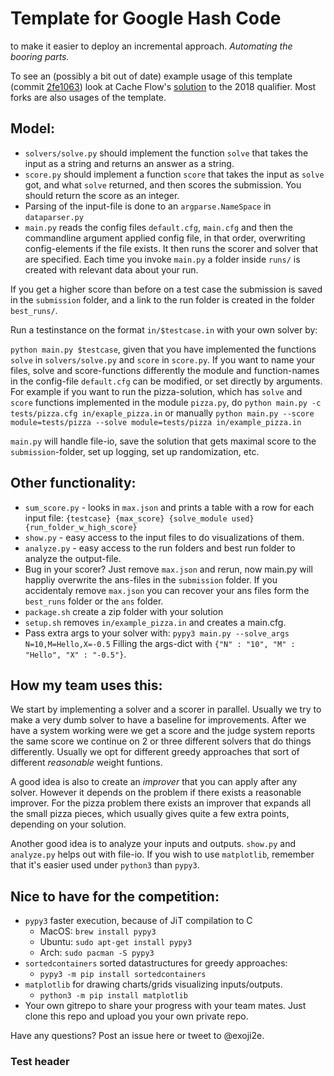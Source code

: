 # Template for Google Hash Code
to make it easier to deploy an incremental approach. _Automating the booring parts._

To see an (possibly a bit out of date) example usage of this template 
(commit [2fe1063](https://github.com/exoji2e/hashcode-template/commit/2fe106309cec654289c73a217df904a509264b59))
look at Cache Flow's [solution](https://github.com/exoji2e/hashcode2018-qualification)
to the 2018 qualifier. Most forks are also usages of the template.

## Model:
- `solvers/solve.py` should implement the function `solve` that takes the input as a string and returns an answer as a string.
- `score.py` should implement a function `score` that takes the input as `solve` got, and what `solve` returned, and then scores the submission. You should return the score as an integer.
- Parsing of the input-file is done to an `argparse.NameSpace` in `dataparser.py` 
- `main.py` reads the config files `default.cfg`, `main.cfg` and then the commandline argument applied config file, in that order, overwriting config-elements if the file exists. It then runs the scorer and solver that are specified. Each time you invoke `main.py` a folder inside `runs/` is created with relevant data about your run.


 If you get a higher score than before on a test case the submission is saved in the `submission` folder, and a link to the run folder is created in the folder `best_runs/`.

Run a testinstance on the format `in/$testcase.in` with your own solver by:

`python main.py $testcase`, given that you have implemented the functions `solve` in `solvers/solve.py` and `score` in `score.py`. If you want to name your files, solve and score-functions differently the module and function-names in the config-file `default.cfg` can be modified, or set directly by arguments. For example if you want to run the pizza-solution, which has `solve` and `score` functions implemented in the module `pizza.py`, do `python main.py -c tests/pizza.cfg in/exaple_pizza.in` or manually `python main.py --score module=tests/pizza --solve module=tests/pizza in/example_pizza.in`

`main.py` will handle file-io, save the solution that gets maximal score to the `submission`-folder, set up logging, set up randomization, etc.

## Other functionality:
- `sum_score.py` - looks in `max.json` and prints a table with a row for each input file: `{testcase} {max_score} {solve_module used} {run_folder_w_high_score}`
- `show.py` - easy access to the input files to do visualizations of them.
- `analyze.py` - easy access to the run folders and best run folder to analyze the output-file.
- Bug in your scorer? Just remove `max.json` and rerun, now main.py will happliy overwrite the ans-files in the `submission` folder. If you accidentaly remove `max.json` you can recover your ans files form the `best_runs` folder or the `ans` folder.
- `package.sh` create a zip folder with your solution
- `setup.sh` removes `in/example_pizza.in` and creates a main.cfg.
- Pass extra args to your solver with: `pypy3 main.py --solve_args N=10,M=Hello,X=-0.5` Filling the args-dict with `{"N" : "10", "M" : "Hello", "X" : "-0.5"}`.


## How my team uses this:
We start by implementing a solver and a scorer in parallel. Usually we try to make a very dumb solver to have a baseline for improvements. After we have a system working were we get a score and the judge system reports the same score we continue on 2 or three different solvers that do things differently. Usually we opt for different greedy approaches that sort of different _reasonable_ weight funtions.

A good idea is also to create an _improver_ that you can apply after any solver. However it depends on the problem if there exists a reasonable improver. For the pizza problem there exists an improver that expands all the small pizza pieces, which usually gives quite a few extra points, depending on your solution.

Another good idea is to analyze your inputs and outputs. `show.py` and `analyze.py` helps out with file-io. If you wish to use `matplotlib`, remember that it's easier used under `python3` than `pypy3`.

## Nice to have for the competition:
- `pypy3` faster execution, because of JiT compilation to C
    + MacOS: `brew install pypy3`
    + Ubuntu: `sudo apt-get install pypy3`
    + Arch: `sudo pacman -S pypy3`
- `sortedcontainers` sorted datastructures for greedy approaches:
    + `pypy3 -m pip install sortedcontainers`
- `matplotlib` for drawing charts/grids visualizing inputs/outputs.
    + `python3 -m pip install matplotlib`
- Your own gitrepo to share your progress with your team mates. Just clone this repo and upload you your own private repo.

Have any questions? Post an issue here or tweet to @exoji2e.

### Test header
